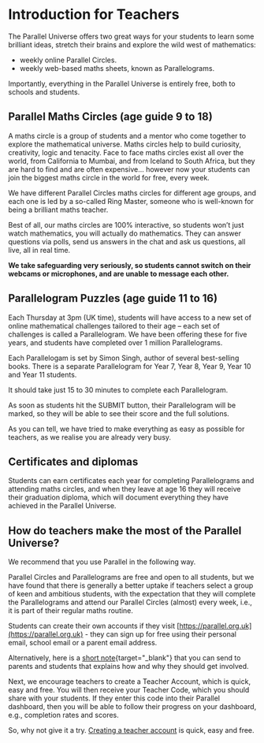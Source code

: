 # Introduction for Teachers

The Parallel Universe offers two great ways for your students to learn some brilliant ideas, stretch their brains and explore the wild west of mathematics:

* weekly online Parallel Circles.
* weekly web-based maths sheets, known as Parallelograms.

Importantly, everything in the Parallel Universe is entirely free, both to schools and students.

## Parallel Maths Circles (age guide 9 to 18)

A maths circle is a group of students and a mentor who come together to explore the mathematical universe. Maths circles help to build curiosity, creativity, logic and tenacity. Face to face maths circles exist all over the world, from California to Mumbai, and from Iceland to South Africa, but they are hard to find and are often expensive... however now your students can join the biggest maths circle in the world for free, every week.

We have different Parallel Circles maths circles for different age groups, and each one is led by a so-called Ring Master, someone who is well-known for being a brilliant maths teacher.

Best of all, our maths circles are 100% interactive, so students won’t just watch mathematics, you will actually do mathematics. They can answer questions via polls, send us answers in the chat and ask us questions, all live, all in real time.

__We take safeguarding very seriously, so students cannot switch on their webcams or microphones, and are unable to message each other.__

## Parallelogram Puzzles (age guide 11 to 16)

Each Thursday at 3pm (UK time), students will have access to a new set of online mathematical challenges tailored to their age – each set of challenges is called a Parallelogram. We have been offering these for five years, and students have completed over 1 million Parallelograms.

Each Parallelogam is set by Simon Singh, author of several best-selling books. There is a separate Parallelogram for Year 7, Year 8, Year 9, Year 10 and Year 11 students.

It should take just 15 to 30 minutes to complete each Parallelogram.

As soon as students hit the SUBMIT button, their Parallelogram will be marked, so they will be able to see their score and the full solutions.

As you can tell, we have tried to make everything as easy as possible for teachers, as we realise you are already very busy.

## Certificates and diplomas

Students can earn certificates each year for completing Parallelograms and attending maths circles, and when they leave at age 16 they will receive their graduation diploma, which will document everything they have achieved in the Parallel Universe.

## How do teachers make the most of the Parallel Universe?

We recommend that you use Parallel in the following way.

Parallel Circles and Parallelograms are free and open to all students, but we have found that there is generally a better uptake if teachers select a group of keen and ambitious students, with the expectation that they will complete the Parallelograms and attend our Parallel Circles (almost) every week, i.e., it is part of their regular maths routine.

Students can create their own accounts if they visit [https://parallel.org.uk](https://parallel.org.uk) - they can sign up for free using their personal email, school email or a parent email address.

Alternatively, here is a [short note](https://beta.parallel.org.uk/short-note){target="_blank"} that you can send to parents and students that explains how and why they should get involved.

Next, we encourage teachers to create a Teacher Account, which is quick, easy and free. You will then receive your Teacher Code, which you should share with your students. If they enter this code into their Parallel dashboard, then you will be able to follow their progress on your dashboard, e.g., completion rates and scores.

So, why not give it a try. [Creating a teacher account](/signup#teacher) is quick, easy and free.
